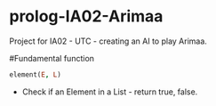 # prolog-IA02-Arimaa
Project for IA02 - UTC - creating an AI to play Arimaa.

#Fundamental function
```prolog
element(E, L) 
```
* Check if an Element in a List - return true, false.
